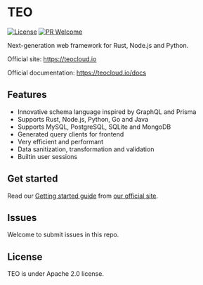 TEO
===
[![License][license-image]][license-url] [![PR Welcome][pr-image]][pr-url]

Next-generation web framework for Rust, Node.js and Python.

Official site: https://teocloud.io

Official documentation: https://teocloud.io/docs

## Features

* Innovative schema language inspired by GraphQL and Prisma
* Supports Rust, Node.js, Python, Go and Java
* Supports MySQL, PostgreSQL, SQLite and MongoDB
* Generated query clients for frontend
* Very efficient and performant
* Data sanitization, transformation and validation
* Builtin user sessions

## Get started

Read our [Getting started guide](https://teocloud.io/docs/getting-started/quickstart) from 
[our official site](https://teocloud.io).

## Issues

Welcome to submit issues in this repo.

## License

TEO is under Apache 2.0 license.

[license-image]: https://img.shields.io/github/license/teocloud/teo.svg?style=flat-square
[license-url]: https://github.com/teocloud/teo/blob/master/LICENSE
[pr-image]: https://img.shields.io/badge/PRs-welcome-brightgreen.svg?style=flat-square
[pr-url]: https://github.com/teocloud/teo
